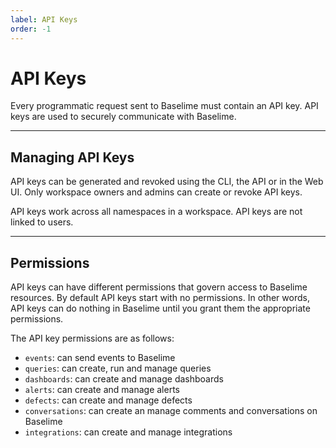 ```yaml
---
label: API Keys
order: -1
---
```


# API Keys

Every programmatic request sent to Baselime must contain an API key. API keys are used to securely communicate with Baselime.

---

## Managing API Keys

API keys can be generated and revoked using the CLI, the API or in the Web UI. Only workspace owners and admins can create or revoke API keys.

API keys work across all namespaces in a workspace. API keys are not linked to users.

---

## Permissions

API keys can have different permissions that govern access to Baselime resources. By default API keys start with no permissions. In other words, API keys can do nothing in Baselime until you grant them the appropriate permissions.

The API key permissions are as follows:

- `events`: can send events to Baselime
- `queries`: can create, run and manage queries
- `dashboards`: can create and manage dashboards
- `alerts`: can create and manage alerts
- `defects`: can create and manage defects
- `conversations`: can create an manage comments and conversations on Baselime
- `integrations`: can create and manage integrations
